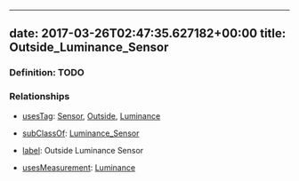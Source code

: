 
---
date: 2017-03-26T02:47:35.627182+00:00
title: Outside_Luminance_Sensor
---
### Definition: TODO

### Relationships

* [usesTag](https://brickschema.org/schema/1.0/BrickFrame#usesTag): [Sensor](https://brickschema.org/schema/1.0/BrickTag#Sensor), [Outside](https://brickschema.org/schema/1.0/BrickTag#Outside), [Luminance](https://brickschema.org/schema/1.0/BrickTag#Luminance)

* [subClassOf](http://www.w3.org/2000/01/rdf-schema#subClassOf): [Luminance_Sensor](https://brickschema.org/schema/1.0/Brick#Luminance_Sensor)

* [label](http://www.w3.org/2000/01/rdf-schema#label): Outside Luminance Sensor

* [usesMeasurement](https://brickschema.org/schema/1.0/BrickFrame#usesMeasurement): [Luminance](https://brickschema.org/schema/1.0/Brick#Luminance)
